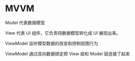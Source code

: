 # MVVM

Model 代表数据模型

View 代表 UI 组件，它负责将数据模型转化成 UI 展现出来。

ViewModel 监听模型数据的改变和控制视图⾏为

ViewModel 通过双向数据绑定把 View 层和 Model 层连接了起来
